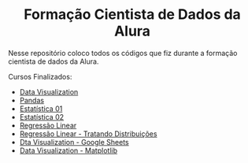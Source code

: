 
<h1 align="center"> Formação Cientista de Dados da Alura </h1>


Nesse repositório coloco todos os códigos que fiz durante a formação cientista de dados da Alura.

Cursos Finalizados:
* [Data Visualization](https://github.com/nathanaelduque/DS_Alura/tree/main/Data_Visualization)
* [Pandas](https://github.com/nathanaelduque/DS_Alura/tree/main/Pandas)
* [Estatística 01](https://github.com/nathanaelduque/DS_Alura/tree/main/Estat%C3%ADstica%2001)
* [Estatística 02](https://github.com/nathanaelduque/DS_Alura/tree/main/Estat%C3%ADstica%2002)
* [Regressão Linear](https://github.com/nathanaelduque/DS_Alura/tree/main/Reg.Linear)
* [Regressão Linear - Tratando Distribuições](https://github.com/nathanaelduque/DS_Alura/tree/main/Reg.Linear%20-%20Tratando%20Distri.)
* [Dta Visualization - Google Sheets](https://github.com/nathanaelduque/DS_Alura/tree/main/Data%20Visualization%20-%20Sheets)
* [Data Visualization - Matplotlib](https://github.com/nathanaelduque/DS_Alura/tree/main/Data%20Visualization%20-%20Matplotlib)


